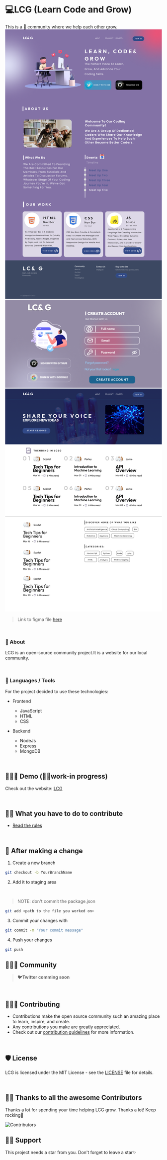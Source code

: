 # 💻LCG (Learn Code and Grow)

This is a 👐 community where we help each other grow. ![LCG website design](client/assets/screenshots/project_design.png)
<br>
![LCG website design](client/assets/screenshots/signup.png)
<br>
![LCG blog](client/assets/screenshots/blog.png)

> Link to figma file [here](https://www.figma.com/file/wKVEmN4WKVAZCeBEwhAvYH/Untitled?node-id=0%3A1&t=Res45b52njY2m1uJ-1)

<br>

### 🚀 About

LCG is an open-source community project.It is a website for our local community.

<br>

### 🧰 Languages / Tools

For the project decided to use these technologies:

-   Frontend

    -   JavaScript
    -   HTML
    -   CSS

-   Backend
    -   NodeJs
    -   Express
    -   MongoDB

<br>

## 🧑🏾‍💻 Demo (👷‍♂️work-in progress)

Check out the website: [LCG](https://codedwells.github.io/LCG)

<br>

## 👌🏾 What you have to do to contribute

-   [Read the rules](https://github.com/Codedwells/LCG/blob/main/CONTRIBUTING.md#rules)

<br>

## 🥂 After making a change

1. Create a new branch

```bash
git checkout -b YourBranchName
```

2. Add it to staging area

<br>

> NOTE: don't commit the package.json

```bash
git add <path to the file you worked on>
```

3. Commit your changes with

```bash
git commit -m "Your commit message"
```

4. Push your changes

```bash
git push
```

## 👨‍👩‍👦 Community

> **🐦Twitter comming soon**

<br>

## 👩🏽‍💻 Contributing

-   Contributions make the open source community such an amazing place to learn, inspire, and create.
-   Any contributions you make are greatly appreciated.
-   Check out our [contribution guidelines](/CONTRIBUTING.md) for more information.

<br>

## 🛡️ License

LCG is licensed under the MIT License - see the [LICENSE](LICENSE) file for details.

<br>

## 💪🏽 Thanks to all the awesome Contributors

Thanks a lot for spending your time helping LCG grow. Thanks a lot! Keep rocking🍻

![Contributors](https://contrib.rocks/image?repo=Codedwells/LCG)

## 🙏🏽 Support

This project needs a star️ from you. Don't forget to leave a star✨
